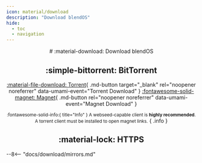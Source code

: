 ```yaml
---
icon: material/download
description: "Download blendOS"
hide:
  - toc
  - navigation
---
```


<style>
.md-typeset__table {
  width: 100%;
}

.md-typeset__table table:not([class]) {
  display: table
}
</style>

<div align="center" markdown> 
# :material-download: Download blendOS

## :simple-bittorrent: BitTorrent

[:material-file-download: Torrent](https://fosstorrents.com/thankyou/?name=blendos&cat=Testing%20Edition&id=0&hybrid=0){ .md-button target="_blank" rel="noopener noreferrer" data-umami-event="Torrent Download" } [:fontawesome-solid-magnet: Magnet](magnet:?xt=urn:btih:cd1f5df0d6fff42a6aa7096c7696a7e535bfd2a2&dn=blendos-20240310-x8664.iso&tr=udp%3A%2F%2Ftracker.opentrackr.org%3A1337%2Fannounce&tr=udp%3A%2F%2Ftracker.torrent.eu.org%3A451%2Fannounce&tr=udp%3A%2F%2Fopen.demonii.com%3A1337%2Fannounce&tr=udp%3A%2F%2Fopen.stealth.si%3A80%2Fannounce&tr=udp%3A%2F%2Fexodus.desync.com%3A6969%2Fannounce&tr=udp%3A%2F%2Ftracker.theoks.net%3A6969%2Fannounce&tr=udp%3A%2F%2Fopentracker.io%3A6969%2Fannounce&tr=http%3A%2F%2Fopen.tracker.ink%3A6969%2Fannounce&tr=udp%3A%2F%2Ffosstorrents.com%3A6969%2Fannounce&tr=http%3A%2F%2Ffosstorrents.com%3A6969%2Fannounce&ws=https%3A%2F%2Fkc1.mirrors.199693.xyz%2Fblend%2Fisos%2Ftesting%2Fblendos-20240310-x8664.iso&ws=https%3A%2F%2Fmirrors.sahilister.in%2Fblendos%2Ftesting%2Fblendos-20240310-x8664.iso&ws=https%3A%2F%2Fmirror.funami.tech%2Fblendos%2F2024-03-10%2FblendOS-2024.03.10-x86_64.iso&ws=https%3A%2F%2Fmirror.ico277.xyz%2Fblendos%2Ftesting%2Fblendos-20240310-x8664.iso&ws=https%3A%2F%2Fblend.asterisk.lol%2Fdvd%2Ftesting%2FblendOS-2024.03.10-x86_64.iso&ws=https%3A%2F%2Fblendos.mirrors.theom.nz%2Fisos%2Ftesting%2Fblendos-20240310-x8664.iso&ws=http%3A%2F%2Ffosstorrents.com%2Fdirect-links%2Fblendos-20240310-x8664.iso){ .md-button rel="noopener noreferrer" data-umami-event="Magnet Download" }

<small>:fontawesome-solid-info:{ title="Info" } A webseed-capable client is **highly recommended**. A torrent client must be installed to open magnet links.</small>
{ .info }

## :material-lock: HTTPS

</div>

--8<-- "docs/download/mirrors.md"

